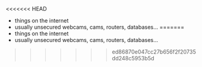 <<<<<<< HEAD
- things on the internet
- usually unsecured webcams, cams, routers, databases...
=======
- things on the internet
- usually unsecured webcams, cams, routers, databases...
>>>>>>> ed86870e047cc27b656f2f20735dd248c5953b5d
